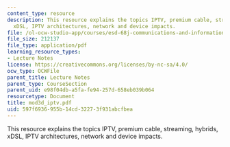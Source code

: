 ```yaml
---
content_type: resource
description: This resource explains the topics IPTV, premium cable, streaming, hybrids,
  xDSL, IPTV architectures, network and device impacts.
file: /ol-ocw-studio-app/courses/esd-68j-communications-and-information-policy-spring-2006/597f6936955b14cd32273f931abcfbea_mod3d_iptv.pdf
file_size: 212137
file_type: application/pdf
learning_resource_types:
- Lecture Notes
license: https://creativecommons.org/licenses/by-nc-sa/4.0/
ocw_type: OCWFile
parent_title: Lecture Notes
parent_type: CourseSection
parent_uid: e98f04db-a5fa-fe94-257d-658eb039b064
resourcetype: Document
title: mod3d_iptv.pdf
uid: 597f6936-955b-14cd-3227-3f931abcfbea
---
```

This resource explains the topics IPTV, premium cable, streaming, hybrids, xDSL, IPTV architectures, network and device impacts.